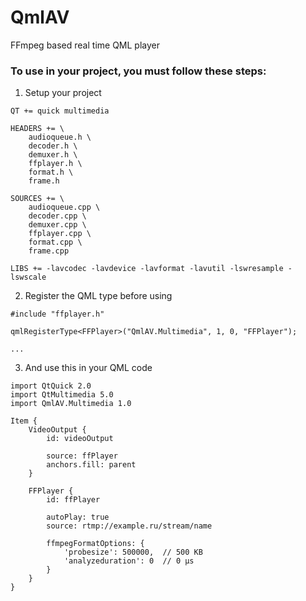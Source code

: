 # QmlAV
FFmpeg based real time QML player

### To use in your project, you must follow these steps:

1. Setup your project

```
QT += quick multimedia

HEADERS += \
    audioqueue.h \
    decoder.h \
    demuxer.h \
    ffplayer.h \
    format.h \
    frame.h

SOURCES += \
    audioqueue.cpp \
    decoder.cpp \
    demuxer.cpp \
    ffplayer.cpp \
    format.cpp \
    frame.cpp

LIBS += -lavcodec -lavdevice -lavformat -lavutil -lswresample -lswscale
```

2. Register the QML type before using

```
#include "ffplayer.h"

qmlRegisterType<FFPlayer>("QmlAV.Multimedia", 1, 0, "FFPlayer");

...
```

3. And use this in your QML code

```
import QtQuick 2.0
import QtMultimedia 5.0
import QmlAV.Multimedia 1.0

Item {
    VideoOutput {
        id: videoOutput

        source: ffPlayer
        anchors.fill: parent
    }

    FFPlayer {
        id: ffPlayer

        autoPlay: true
        source: rtmp://example.ru/stream/name

        ffmpegFormatOptions: {
            'probesize': 500000,  // 500 KB
            'analyzeduration': 0  // 0 µs
        }
    }
}
```

